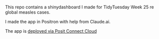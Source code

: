 This repo contains a shinydashboard I made for TidyTuesday Week 25 re global measles cases. 

I made the app in Positron with help from Claude.ai. 

The app is [deployed via Posit Connect Cloud](https://01979f83-7c24-b843-5353-239972c3c391.share.connect.posit.cloud/)
